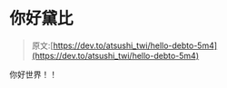 # 你好黛比

> 原文:[https://dev.to/atsushi_twi/hello-debto-5m4](https://dev.to/atsushi_twi/hello-debto-5m4)

你好世界！！